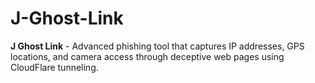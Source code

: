 # J-Ghost-Link
**J Ghost Link** - Advanced phishing tool that captures IP addresses, GPS locations, and camera access through deceptive web pages using CloudFlare tunneling.
